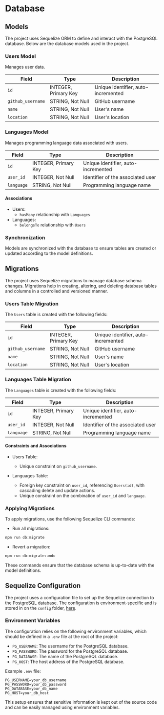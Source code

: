 # Database

## Models

The project uses Sequelize ORM to define and interact with the PostgreSQL database. 
Below are the database models used in the project.

### Users Model

Manages user data.

| Field | Type | Description |
|-|-|-|
| `id` | INTEGER, Primary Key |	Unique identifier, auto-incremented |
| `github_username` | STRING, Not Null |	GitHub username |
| `name` | STRING, Not Null | User's name |
| `location` | STRING, Not Null | User's location |

### Languages Model

Manages programming language data associated with users.

|Field | Type | Description |
|-|-|-|
|`id`	| INTEGER, Primary Key	| Unique identifier, auto-incremented|
|`user_id` | INTEGER, Not Null	| Identifier of the associated user|
|`language`| STRING, Not Null	| Programming language name|

#### Associations

- Users:
    - `hasMany` relationship with `Languages`
- Languages:
    - `belongsTo` relationship with `Users`

### Synchronization

Models are synchronized with the database to ensure tables are created or updated according to the model definitions.

## Migrations

The project uses Sequelize migrations to manage database schema changes. Migrations help in creating, altering, and deleting database tables and columns in a controlled and versioned manner.

### Users Table Migration

The `Users` table is created with the following fields:

| Field | Type | Description |
|-|-|-|
| `id` | INTEGER, Primary Key |	Unique identifier, auto-incremented |
| `github_username` | STRING, Not Null |	GitHub username |
| `name` | STRING, Not Null | User's name |
| `location` | STRING, Not Null | User's location |

### Languages Table Migration

The `Languages` table is created with the following fields:

|Field | Type | Description |
|-|-|-|
|`id`	| INTEGER, Primary Key	| Unique identifier, auto-incremented|
|`user_id` | INTEGER, Not Null	| Identifier of the associated user|
|`language`| STRING, Not Null	| Programming language name|

#### Constraints and Associations

- Users Table:
    - Unique constraint on `github_username`.

- Languages Table:
    - Foreign key constraint on `user_id`, referencing `Users(id)`, with cascading delete and update actions.
    - Unique constraint on the combination of `user_id` and `language`.

### Applying Migrations

To apply migrations, use the following Sequelize CLI commands:

- Run all migrations:

```bash
npm run db:migrate
```

- Revert a migration:

```bash
npm run db:migrate:undo
```

These commands ensure that the database schema is up-to-date with the model definitions.

## Sequelize Configuration

The project uses a configuration file to set up the Sequelize connection to the PostgreSQL database. The configuration is environment-specific and is stored in on the `config` folder, [here](./config/database.ts).

### Environment Variables

The configuration relies on the following environment variables, which should be defined in a `.env` file at the root of the project:

- `PG_USERNAME`: The username for the PostgreSQL database.
- `PG_PASSWORD`: The password for the PostgreSQL database.
- `PG_DATABASE`: The name of the PostgreSQL database.
- `PG_HOST`: The host address of the PostgreSQL database.

Example `.env` file:

```env
PG_USERNAME=your_db_username
PG_PASSWORD=your_db_password
PG_DATABASE=your_db_name
PG_HOST=your_db_host
```

This setup ensures that sensitive information is kept out of the source code and can be easily managed using environment variables.
